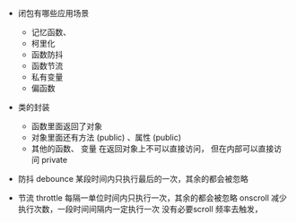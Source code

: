 - 闭包有哪些应用场景
  - 记忆函数、
  - 柯里化
  - 函数防抖
  - 函数节流
  - 私有变量
  - 偏函数

- 类的封装
  - 函数里面返回了对象
  - 对象里面还有方法 (public) 、属性 (public)
  - 其他的函数、 变量 在返回对象上不可以直接访问， 但在内部可以直接访问  private

- 防抖 debounce
  某段时间内只执行最后的一次，其余的都会被忽略

- 节流 throttle
  每隔一单位时间内只执行一次，其余的都会被忽略
  onscroll 减少执行次数，一段时间间隔内一定执行一次
  没有必要scroll 频率去触发，